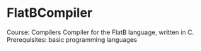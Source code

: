# FlatBCompiler

Course: Compilers
Compiler for the FlatB language, written in C.
Prerequisites: basic programming languages
